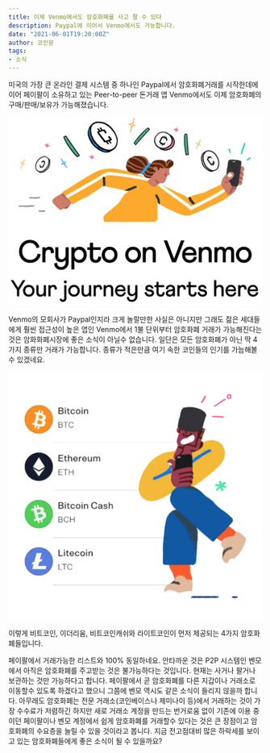 ```yaml
---
title: 이제 Venmo에서도 암호화폐를 사고 팔 수 있다
description: Paypal에 이어서 Venmo에서도 가능합니다.
date: "2021-06-01T19:20:00Z"
author: 코인문
tags:
- 소식
---
```


미국의 가장 큰 온라인 결제 시스템 중 하나인 Paypal에서 암호화폐거래를 시작한데에 이어 페이팔이 소유하고 있는 Peer-to-peer 돈거래 앱 Venmo에서도 이제 암호화폐의 구매/판매/보유가 가능해졌습니다. 

![Venmo opended crypto trading](0.jpg "출처: venmo.com")

Venmo의 모회사가 Paypal인지라 크게 놀랄만한 사실은 아니지만 그래도 젊은 세대들에게 훨씬 접근성이 높은 앱인 Venmo에서 1불 단위부터 암호화폐 거래가 가능해진다는 것은 암화화폐시장에 좋은 소식이 아닐수 없습니다. 일단은 모든 암호화폐가 아닌 딱 4가지 종류만 거래가 가능합니다. 종류가 적은만큼 여기 속한 코인들의 인기를 가늠해볼 수 있겠네요.

![four different cryptocurrencies on Venmo](1.jpg "출처: venmo.com")

이렇게 비트코인, 이더리움, 비트코인캐쉬와 라이트코인이 먼저 제공되는 4가지 암호화폐들입니다. 

페이팔에서 거래가능한 리스트와 100% 동일하네요. 안타까운 것은 P2P 시스템인 벤모에서 아직은 암호화폐를 주고받는 것은 불가능하다는 것입니다. 현재는 사거나 팔거나 보관하는 것만 가능하다고 합니다. 페이팔에서 곧 암호화폐를 다른 지갑이나 거래소로 이동할수 있도록 하겠다고 했으니 그쯤에 벤모 역시도 같은 소식이 들리지 않을까 합니다. 아무래도 암호화폐는 전문 거래소(코인베이스나 제미나이 등)에서 거래하는 것이 가장 수수료가 저렴하긴 하지만 새로 거래소 계정을 만드는 번거로움 없이 기존에 이용 중이던 페이팔이나 벤모 계정에서 쉽게 암호화폐를 거래할수 있다는 것은 큰 장점이고 암호화폐의 수요층을 늘릴 수 있을 것이라고 봅니다. 지금 전고점대비 많은 하락세를 보이고 있는 암호화폐들에게 좋은 소식이 될 수 있을까요?










